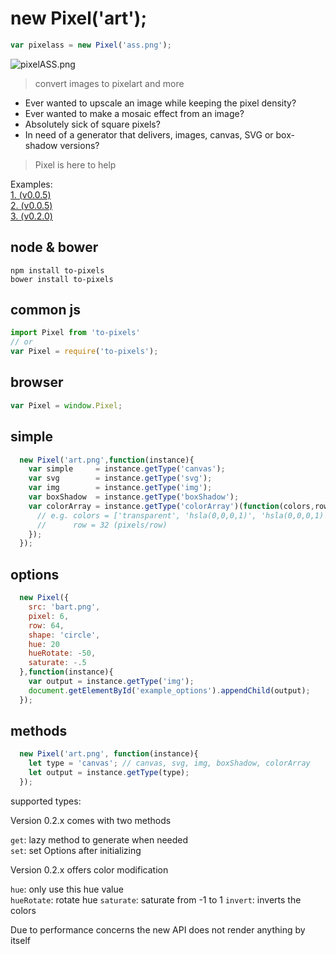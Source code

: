 # new Pixel('art');

```js
var pixelass = new Pixel('ass.png');
```

![pixelASS.png](https://raw.githubusercontent.com/pixelass/to-pixels/master/pixelASS.png)

> convert images to pixelart and more

* Ever wanted to upscale an image while keeping the pixel density?
* Ever wanted to make a mosaic effect from an image?
* Absolutely sick of square pixels?
* In need of a generator that delivers, images, canvas, SVG or box-shadow versions?

> Pixel is here to help

Examples:  
[1. (v0.0.5)](http://codepen.io/pixelass/pen/JXpJZP)  
[2. (v0.0.5)](http://codepen.io/pixelass/full/mPXrdM)  
[3. (v0.2.0)](http://codepen.io/pixelass/full/KzogJj)  

## node & bower

```shell
npm install to-pixels
bower install to-pixels
```

## common js

```js
import Pixel from 'to-pixels'
// or
var Pixel = require('to-pixels');
```

## browser

```js
var Pixel = window.Pixel;
```

## simple
```js
  new Pixel('art.png',function(instance){
    var simple     = instance.getType('canvas');
    var svg        = instance.getType('svg');
    var img        = instance.getType('img');
    var boxShadow  = instance.getType('boxShadow');
    var colorArray = instance.getType('colorArray')(function(colors,row){
      // e.g. colors = ['transparent', 'hsla(0,0,0,1)', 'hsla(0,0,0,1)', 'transparent']
      //      row = 32 (pixels/row)
    });
  });
```

## options
```js
  new Pixel({
    src: 'bart.png',
    pixel: 6,
    row: 64,
    shape: 'circle',
    hue: 20
    hueRotate: -50,
    saturate: -.5
  },function(instance){
    var output = instance.getType('img');
    document.getElementById('example_options').appendChild(output);
  });
```

## methods 
```js
  new Pixel('art.png', function(instance){
    let type = 'canvas'; // canvas, svg, img, boxShadow, colorArray
    let output = instance.getType(type);
  });

```

supported types:



Version 0.2.x comes with two methods

`get`: lazy method to generate when needed  
`set`: set Options after initializing


Version 0.2.x offers color modification

`hue`: only use this hue value  
`hueRotate`: rotate hue
`saturate`: saturate from -1 to 1
`invert`: inverts the colors


Due to performance concerns the new API does not render anything by itself